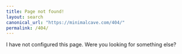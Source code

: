 ```yaml
---
title: Page not found!
layout: search
canonical_url: "https://minimalcave.com/404/"
permalink: /404/
---
```

I have not configured this page.
Were you looking for something else?